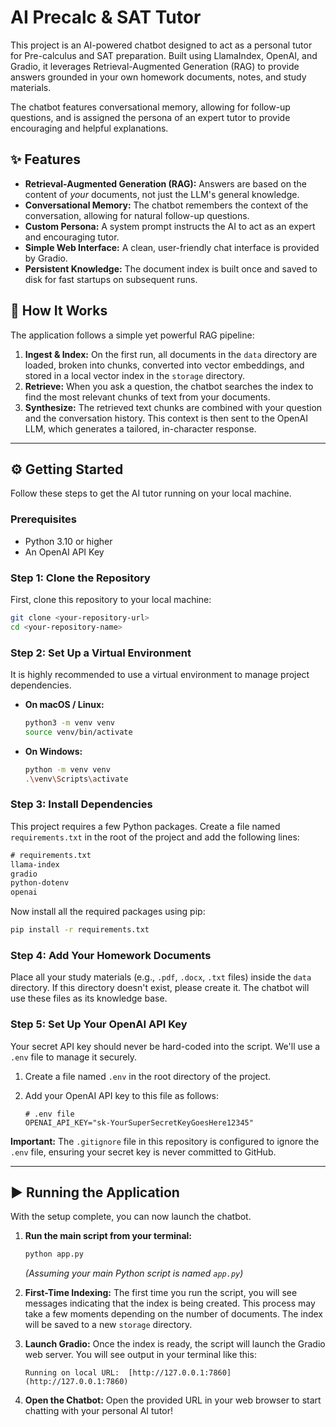 # AI Precalc & SAT Tutor

This project is an AI-powered chatbot designed to act as a personal tutor for Pre-calculus and SAT preparation. Built using LlamaIndex, OpenAI, and Gradio, it leverages Retrieval-Augmented Generation (RAG) to provide answers grounded in your own homework documents, notes, and study materials.

The chatbot features conversational memory, allowing for follow-up questions, and is assigned the persona of an expert tutor to provide encouraging and helpful explanations.

## ✨ Features

* **Retrieval-Augmented Generation (RAG):** Answers are based on the content of *your* documents, not just the LLM's general knowledge.
* **Conversational Memory:** The chatbot remembers the context of the conversation, allowing for natural follow-up questions.
* **Custom Persona:** A system prompt instructs the AI to act as an expert and encouraging tutor.
* **Simple Web Interface:** A clean, user-friendly chat interface is provided by Gradio.
* **Persistent Knowledge:** The document index is built once and saved to disk for fast startups on subsequent runs.

## 🚀 How It Works

The application follows a simple yet powerful RAG pipeline:

1.  **Ingest & Index:** On the first run, all documents in the `data` directory are loaded, broken into chunks, converted into vector embeddings, and stored in a local vector index in the `storage` directory.
2.  **Retrieve:** When you ask a question, the chatbot searches the index to find the most relevant chunks of text from your documents.
3.  **Synthesize:** The retrieved text chunks are combined with your question and the conversation history. This context is then sent to the OpenAI LLM, which generates a tailored, in-character response.

---

## ⚙️ Getting Started

Follow these steps to get the AI tutor running on your local machine.

### Prerequisites

* Python 3.10 or higher
* An OpenAI API Key

### Step 1: Clone the Repository

First, clone this repository to your local machine:
```bash
git clone <your-repository-url>
cd <your-repository-name>
```

### Step 2: Set Up a Virtual Environment

It is highly recommended to use a virtual environment to manage project dependencies.

* **On macOS / Linux:**
    ```bash
    python3 -m venv venv
    source venv/bin/activate
    ```

* **On Windows:**
    ```bash
    python -m venv venv
    .\venv\Scripts\activate
    ```

### Step 3: Install Dependencies

This project requires a few Python packages. Create a file named `requirements.txt` in the root of the project and add the following lines:

```txt
# requirements.txt
llama-index
gradio
python-dotenv
openai
```

Now install all the required packages using pip:
```bash
pip install -r requirements.txt
```

### Step 4: Add Your Homework Documents

Place all your study materials (e.g., `.pdf`, `.docx`, `.txt` files) inside the `data` directory. If this directory doesn't exist, please create it. The chatbot will use these files as its knowledge base.


### Step 5: Set Up Your OpenAI API Key

Your secret API key should never be hard-coded into the script. We'll use a `.env` file to manage it securely.

1.  Create a file named `.env` in the root directory of the project.
2.  Add your OpenAI API key to this file as follows:

    ```env
    # .env file
    OPENAI_API_KEY="sk-YourSuperSecretKeyGoesHere12345"
    ```

**Important:** The `.gitignore` file in this repository is configured to ignore the `.env` file, ensuring your secret key is never committed to GitHub.

---

## ▶️ Running the Application

With the setup complete, you can now launch the chatbot.

1.  **Run the main script from your terminal:**
    ```bash
    python app.py
    ```
    *(Assuming your main Python script is named `app.py`)*

2.  **First-Time Indexing:** The first time you run the script, you will see messages indicating that the index is being created. This process may take a few moments depending on the number of documents. The index will be saved to a new `storage` directory.

3.  **Launch Gradio:** Once the index is ready, the script will launch the Gradio web server. You will see output in your terminal like this:
    ```
    Running on local URL:  [http://127.0.0.1:7860](http://127.0.0.1:7860)
    ```

4.  **Open the Chatbot:** Open the provided URL in your web browser to start chatting with your personal AI tutor!
